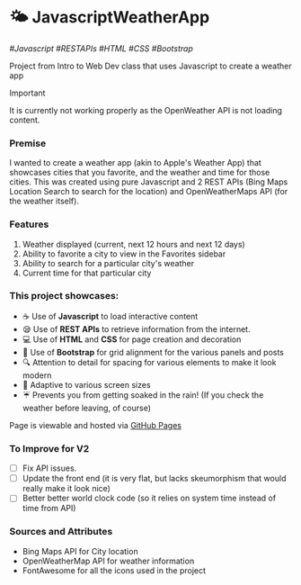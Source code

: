 # 🌤️ JavascriptWeatherApp

_\#Javascript \#RESTAPIs \#HTML \#CSS \#Bootstrap_

Project from Intro to Web Dev class that uses Javascript to create a weather app

> [!IMPORTANT]
> It is currently not working properly as the OpenWeather API is not loading content.

### Premise
I wanted to create a weather app (akin to Apple's Weather App) that showcases cities that you favorite, and the weather and time for those cities. This was created using pure Javascript and 2 REST APIs (Bing Maps Location Search to search for the location) and OpenWeatherMaps API (for the weather itself). 

### Features
1. Weather displayed (current, next 12 hours and next 12 days)
2. Ability to favorite a city to view in the Favorites sidebar
3. Ability to search for a particular city's weather
4. Current time for that particular city

### This project showcases: 
- ☕️ Use of **Javascript** to load interactive content
- 😪 Use of **REST APIs** to retrieve information from the internet. 
- 💻 Use of **HTML** and **CSS** for page creation and decoration
- 🎉 Use of **Bootstrap** for grid alignment for the various panels and posts
- 🔍 Attention to detail for spacing for various elements to make it look modern
- 📱 Adaptive to various screen sizes
- ☔️ Prevents you from getting soaked in the rain! \(If you check the weather before leaving, of course\)

Page is viewable and hosted via [GitHub Pages](https://leungwai.github.io/JavascriptWeatherApp)

### To Improve for V2
- [ ] Fix API issues. 
- [ ] Update the front end (it is very flat, but lacks skeumorphism that would really make it look nice)
- [ ] Better better world clock code (so it relies on system time instead of time from API)

### Sources and Attributes
- Bing Maps API for City location
- OpenWeatherMap API for weather information
- FontAwesome for all the icons used in the project
